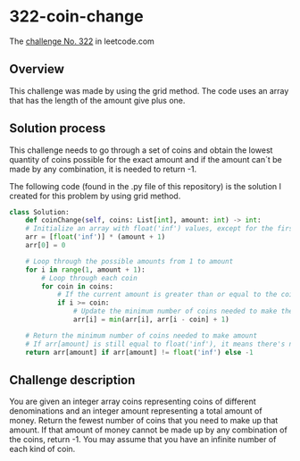 # 322-coin-change
The [challenge No. 322](https://leetcode.com/problems/coin-change/) in leetcode.com

## Overview
This challenge was made by using the grid method. The code uses an array that has the length of the amount give plus one.

## Solution process
This challenge needs to go through a set of coins and obtain the lowest quantity of coins possible for the exact amount and if the amount can´t be made by any combination, it is needed to return -1.

The following code (found in the .py file of this repository) is the solution I created for this problem by using grid method.


```python
class Solution:
    def coinChange(self, coins: List[int], amount: int) -> int:
    # Initialize an array with float('inf') values, except for the first element which is set to 0
    arr = [float('inf')] * (amount + 1)
    arr[0] = 0

    # Loop through the possible amounts from 1 to amount
    for i in range(1, amount + 1):
        # Loop through each coin
        for coin in coins:
            # If the current amount is greater than or equal to the coin value
            if i >= coin:
                # Update the minimum number of coins needed to make the current amount
                arr[i] = min(arr[i], arr[i - coin] + 1)

    # Return the minimum number of coins needed to make amount
    # If arr[amount] is still equal to float('inf'), it means there's no solution and we return -1
    return arr[amount] if arr[amount] != float('inf') else -1
```

## Challenge description
You are given an integer array coins representing coins of different denominations and an integer amount representing a total amount of money.
Return the fewest number of coins that you need to make up that amount. If that amount of money cannot be made up by any combination of the coins, return -1.
You may assume that you have an infinite number of each kind of coin.
